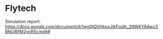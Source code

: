 # Flytech
Simulation report: https://docs.google.com/document/d/1wn0tQVHkpxJtkFoidh_2tNkKYAAwz3BNU8IfM2yoR5c/edit#

